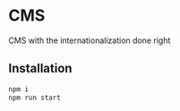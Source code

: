 # CMS
CMS with the internationalization done right

## Installation

```bash
npm i
npm run start
```
